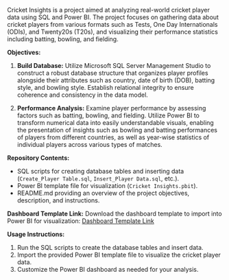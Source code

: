 
Cricket Insights is a project aimed at analyzing real-world cricket player data using SQL and Power BI. The project focuses on gathering data about cricket players from various formats such as Tests, One Day Internationals (ODIs), and Twenty20s (T20s), and visualizing their performance statistics including batting, bowling, and fielding.

**Objectives:**
1. **Build Database:** Utilize Microsoft SQL Server Management Studio to construct a robust database structure that organizes player profiles alongside their attributes such as country, date of birth (DOB), batting style, and bowling style. Establish relational integrity to ensure coherence and consistency in the data model.
   
2. **Performance Analysis:** Examine player performance by assessing factors such as batting, bowling, and fielding. Utilize Power BI to transform numerical data into easily understandable visuals, enabling the presentation of insights such as bowling and batting performances of players from different countries, as well as year-wise statistics of individual players across various types of matches.

**Repository Contents:**
- SQL scripts for creating database tables and inserting data (`Create_Player Table.sql`, `Insert_Player Data.sql`, etc.).
- Power BI template file for visualization (`Cricket Insights.pbit`).
- README.md providing an overview of the project objectives, description, and instructions.

**Dashboard Template Link:**
Download the dashboard template to import into Power BI for visualization: [Dashboard Template Link](https://drive.google.com/file/d/1f0mL42GNAiaivdNl_UlbBuSXAG4jlOX3/view?usp=sharing)

**Usage Instructions:**
1. Run the SQL scripts to create the database tables and insert data.
2. Import the provided Power BI template file to visualize the cricket player data.
3. Customize the Power BI dashboard as needed for your analysis.
